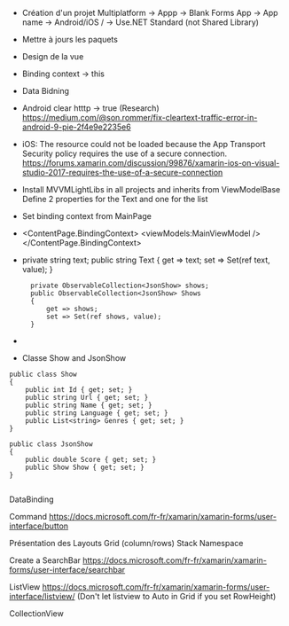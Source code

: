 - Création d'un projet Multiplatform -> Appp -> Blank Forms App -> App name -> Android/iOS / -> Use.NET Standard (not Shared Library)
- Mettre à jours les paquets
- Design de la vue 
- Binding context -> this
- Data Bidning 
- Android clear htttp -> true (Research)
https://medium.com/@son.rommer/fix-cleartext-traffic-error-in-android-9-pie-2f4e9e2235e6

- iOS: The resource could not be loaded because the App Transport Security policy requires the use of a secure connection.
https://forums.xamarin.com/discussion/99876/xamarin-ios-on-visual-studio-2017-requires-the-use-of-a-secure-connection

- Install MVVMLightLibs in all projects and inherits from ViewModelBase
Define 2 properties for the Text and one for the list
- Set binding context from MainPage
- 
    <ContentPage.BindingContext>
        <viewModels:MainViewModel />
    </ContentPage.BindingContext>
	
- private string text;
        public string Text
        {
            get => text;
            set => Set(ref text, value);
        }

        private ObservableCollection<JsonShow> shows;
        public ObservableCollection<JsonShow> Shows
        {
            get => shows;
            set => Set(ref shows, value);
        }
		
- 

- Classe Show and JsonShow
```
public class Show
{
    public int Id { get; set; }
    public string Url { get; set; }
    public string Name { get; set; }
    public string Language { get; set; }
    public List<string> Genres { get; set; }
}

public class JsonShow
{
    public double Score { get; set; }
    public Show Show { get; set; }
}


```


DataBinding

Command 
https://docs.microsoft.com/fr-fr/xamarin/xamarin-forms/user-interface/button

Présentation des Layouts
Grid (column/rows)
Stack
Namespace

Create a SearchBar
https://docs.microsoft.com/fr-fr/xamarin/xamarin-forms/user-interface/searchbar

ListView
https://docs.microsoft.com/fr-fr/xamarin/xamarin-forms/user-interface/listview/
(Don't let listview to Auto in Grid if you set RowHeight)

CollectionView



